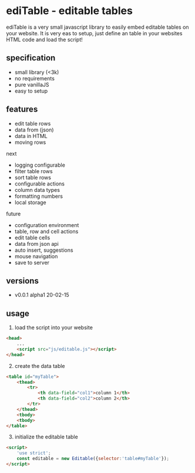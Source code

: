 # ediTable - editable tables

ediTable is a very small javascript library to easily embed editable tables
on your website. It is very eas to setup, just define an table in your websites
HTML code and load the script!

## specification

* small library (<3k)
* no requirements
* pure vanillaJS
* easy to setup

## features

* edit table rows
* data from (json)
* data in HTML
* moving rows

next
* logging configurable
* filter table rows
* sort table rows
* configurable actions
* column data types
* formatting numbers
* local storage

future
* configuration environment
* table, row and cell actions
* edit table cells
* data from json api
* auto insert, suggestions
* mouse navigation
* save to server

## versions

* v0.0.1	alpha1	20-02-15

## usage

1. load the script into your website

```html
<head>
	...
	<script src="js/editable.js"></script>
</head>
```

2. create the data table

```html
<table id="myTable">
	<thead>
		<tr>
			<th data-field="col1">column 1</th>
			<th data-field="col2">column 2</th>
		</tr>
	</thead>
	<tbody>
	<tbody>
</table>
```

3. initialize the editable table

```html
<script>
	'use strict';
	const editable = new Editable({selector:'table#myTable'});
</script>
```
